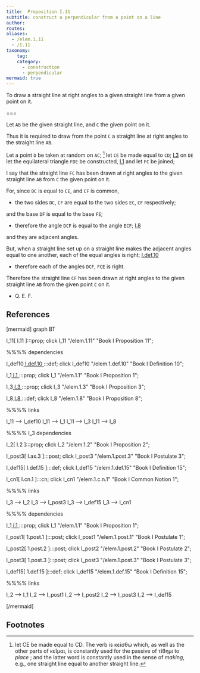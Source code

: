 ```yaml
---
title:  Proposition I.11
subtitle: construct a perpendicular from a point on a line
author:
routes:
aliases:
  - /elem.1.11
  - /I.11
taxonomy:
    tag:
    category:
      - construction
      - perpendicular
mermaid: true
---
```


To draw a straight line at right angles to a given straight line from a given point on it.

===

Let `AB` be the given straight line, and `C` the given point on it. 

Thus it is required to draw from the point `C` a straight line at right angles to the straight line `AB`.

Let a point `D` be taken at random on `AC`; [^I.11:1] let `CE` be made equal to `CD`; [I.3] on `DE` let the equilateral triangle `FDE` be constructed, [I.1] and let `FC` be joined; 

I say that the straight line `FC` has been drawn at right angles to the given straight line `AB` from `C` the given point on it.

For, since `DC` is equal to `CE`, and `CF` is common, 

- the two sides `DC`, `CF` are equal to the two sides `EC`, `CF` respectively;

and the base `DF` is equal to the base `FE`; 

- therefore the angle `DCF` is equal to the angle `ECF`; [I.8]

 and they are adjacent angles.

But, when a straight line set up on a straight line makes the adjacent angles equal to one another, each of the equal angles is right; [I.def.10] 

- therefore each of the angles `DCF`, `FCE` is right.

Therefore the straight line `CF` has been drawn at right angles to the given straight line `AB` from the given point `C` on it.

- Q. E. F.

## References

[I.def.10]: /elem.1.def.10 "Book I - Definition 10"
[I.1]: /elem.1.1 "Book I - Proposition 1"
[I.3]: /elem.1.3 "Book I - Proposition 3"
[I.8]: /elem.1.8 "Book I - Proposition 8"


[mermaid]
graph BT

I_11[ I.11 ]:::prop; 
click I_11 "/elem.1.11" "Book I Proposition 11";

%%%% dependencies

I_def10[ I.def.10 ]:::def;
click I_def10 "/elem.1.def.10" "Book I Definition 10";

I_1[ I.1 ]:::prop; 
click I_1 "/elem.1.1" "Book I Proposition 1";

I_3[ I.3 ]:::prop; 
click I_3 "/elem.1.3" "Book I Proposition 3";

I_8[ I.8 ]:::def; 
click I_8 "/elem.1.8" "Book I Proposition 8";

%%%% links

I_11 --> I_def10
I_11 --> I_1
I_11 --> I_3
I_11 --> I_8


%%%% I_3 dependencies

I_2[ I.2 ]:::prop;
click I_2 "/elem.1.2" "Book I Proposition 2";

I_post3[ I.ax.3 ]:::post;
click I_post3 "/elem.1.post.3" "Book I Postulate 3";

I_def15[ I.def.15 ]:::def;
click I_def15 "/elem.1.def.15" "Book I Definition 15";

I_cn1[ I.cn.1 ]:::cn;
click I_cn1 "/elem.1.c.n.1" "Book I Common Notion 1";

%%%% links

I_3 --> I_2
I_3 --> I_post3
I_3 --> I_def15
I_3 --> I_cn1

%%%% dependencies

I_1[ I.1 ]:::prop; 
click I_1 "/elem.1.1" "Book I Proposition 1";

I_post1[ 1.post.1 ]:::post;
click I_post1 "/elem.1.post.1" "Book I Postulate 1";

I_post2[ 1.post.2 ]:::post;
click I_post2 "/elem.1.post.2" "Book I Postulate 2";

I_post3[ 1.post.3 ]:::post;
click I_post3 "/elem.1.post.3" "Book I Postulate 3";

I_def15[ 1.def.15 ]:::def;
click I_def15 "/elem.1.def.15" "Book I Definition 15";

%%%% links

I_2 --> I_1
I_2 --> I_post1
I_2 --> I_post2
I_2 --> I_post3
I_2 --> I_def15

[/mermaid]

## Footnotes 

[^I.11:1]: let CE be made equal to CD.
    The verb is <foreign lang="greek">κείσθω</foreign> which, as well as the other parts of <foreign lang="greek">κεῖμαι</foreign>, is constantly used for the passive of <foreign lang="greek">τίθημι</foreign> <quote>to <em>place</em></quote> ; and the latter word is constantly used in the sense of <em>making</em>, e.g., one straight line equal to another straight line.

